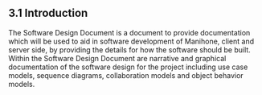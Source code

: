 ## 3.1 Introduction

The Software Design Document is a document to provide documentation which will be used to aid in
software development of Manihone, client and server side, by providing the details for how the software should be built.
Within the Software Design Document are narrative and graphical documentation of the software design for the project
including use case models, sequence diagrams, collaboration models and object behavior models.

